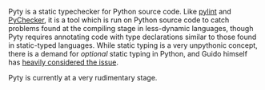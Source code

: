Pyty is a static typechecker for Python source code. Like
[pylint](http://www.logilab.org/857) and
[PyChecker](http://pychecker.sourceforge.net/), it is a tool which is run on
Python source code to catch problems found at the compiling stage in
less-dynamic languages, though Pyty requires annotating code with type
declarations similar to those found in static-typed languages. While static
typing is a very unpythonic concept, there is a demand for _optional_ static
typing in Python, and Guido himself has
[heavily considered the issue](http://www.artima.com/weblogs/viewpost.jsp?thread=85551).

Pyty is currently at a very rudimentary stage.
